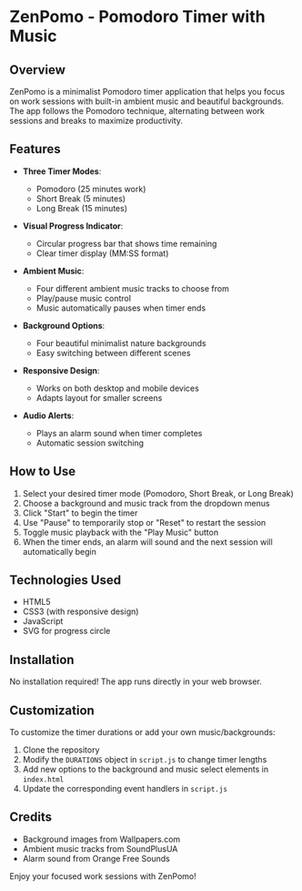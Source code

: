 # ZenPomo - Pomodoro Timer with Music

## Overview

ZenPomo is a minimalist Pomodoro timer application that helps you focus on work sessions with built-in ambient music and beautiful backgrounds. The app follows the Pomodoro technique, alternating between work sessions and breaks to maximize productivity.

## Features

- **Three Timer Modes**:
  - Pomodoro (25 minutes work)
  - Short Break (5 minutes)
  - Long Break (15 minutes)

- **Visual Progress Indicator**:
  - Circular progress bar that shows time remaining
  - Clear timer display (MM:SS format)

- **Ambient Music**:
  - Four different ambient music tracks to choose from
  - Play/pause music control
  - Music automatically pauses when timer ends

- **Background Options**:
  - Four beautiful minimalist nature backgrounds
  - Easy switching between different scenes

- **Responsive Design**:
  - Works on both desktop and mobile devices
  - Adapts layout for smaller screens

- **Audio Alerts**:
  - Plays an alarm sound when timer completes
  - Automatic session switching

## How to Use

1. Select your desired timer mode (Pomodoro, Short Break, or Long Break)
2. Choose a background and music track from the dropdown menus
3. Click "Start" to begin the timer
4. Use "Pause" to temporarily stop or "Reset" to restart the session
5. Toggle music playback with the "Play Music" button
6. When the timer ends, an alarm will sound and the next session will automatically begin

## Technologies Used

- HTML5
- CSS3 (with responsive design)
- JavaScript 
- SVG for progress circle

## Installation

No installation required! The app runs directly in your web browser. 

## Customization

To customize the timer durations or add your own music/backgrounds:

1. Clone the repository
2. Modify the `DURATIONS` object in `script.js` to change timer lengths
3. Add new options to the background and music select elements in `index.html`
4. Update the corresponding event handlers in `script.js`


## Credits

- Background images from Wallpapers.com
- Ambient music tracks from SoundPlusUA
- Alarm sound from Orange Free Sounds



Enjoy your focused work sessions with ZenPomo!

